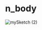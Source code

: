 # n_body
![mySketch (2)](https://github.com/LanceryH/n_body/assets/108919405/5de45124-188f-49df-9c35-6c8fb62fc40c)
